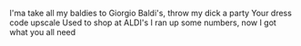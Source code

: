 I'ma take all my baldies to Giorgio Baldi's, throw my dick a party
Your dress code upscale
Used to shop at ALDI's
I ran up some numbers, now I got what you all need
